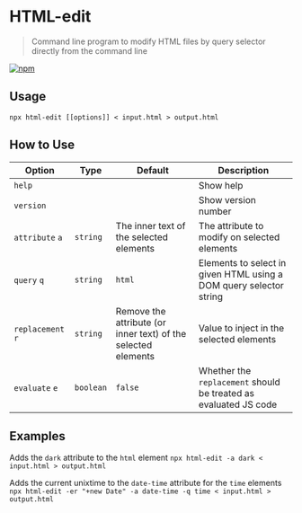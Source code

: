 # HTML-edit

> Command line program to modify HTML files by query selector directly from the command line

[![npm](https://img.shields.io/npm/v/html-edit.svg)](https://www.npmjs.com/package/html-edit)

## Usage

`npx html-edit [[options]] < input.html > output.html`

## How to Use

| Option | Type | Default | Description |
| ------ | ---- | ------- | ----------- |
| `help` | | | Show help |
| `version` | | | Show version number |
| `attribute` `a` | `string` | The inner text of the selected elements | The attribute to modify on selected elements |
| `query` `q` | `string` | `html` | Elements to select in given HTML using a DOM query selector string |
| `replacement` `r` | `string` | Remove the attribute (or inner text) of the selected elements | Value to inject in the selected elements |
| `evaluate` `e` | `boolean` | `false` | Whether the `replacement` should be treated as evaluated JS code |

## Examples

Adds the `dark` attribute to the `html` element
`npx html-edit -a dark < input.html > output.html`

Adds the current unixtime to the `date-time` attribute for the `time` elements
`npx html-edit -er "+new Date" -a date-time -q time < input.html > output.html`
